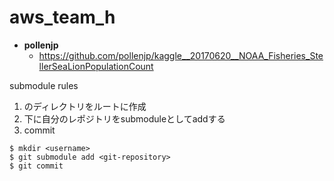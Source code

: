 # aws_team_h

- __pollenjp__
  - https://github.com/pollenjp/kaggle__20170620__NOAA_Fisheries_StellerSeaLionPopulationCount


submodule rules
1. <username>のディレクトリをルートに作成
1. <username>下に自分のレポジトリをsubmoduleとしてaddする
1. commit

```
$ mkdir <username>
$ git submodule add <git-repository>
$ git commit
```


